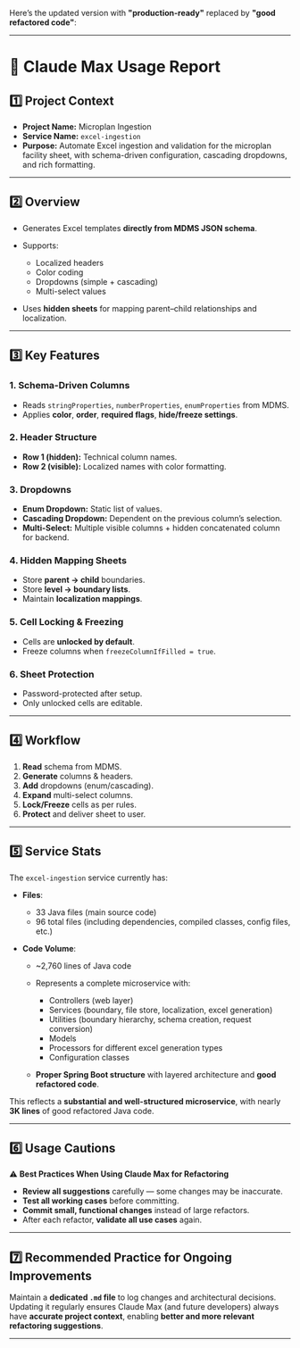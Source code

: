 Here’s the updated version with **"production-ready"** replaced by **"good refactored code"**:

---

# 📄 Claude Max Usage Report

## 1️⃣ Project Context

* **Project Name:** Microplan Ingestion
* **Service Name:** `excel-ingestion`
* **Purpose:** Automate Excel ingestion and validation for the microplan facility sheet, with schema-driven configuration, cascading dropdowns, and rich formatting.

---

## 2️⃣ Overview

* Generates Excel templates **directly from MDMS JSON schema**.
* Supports:

  * Localized headers
  * Color coding
  * Dropdowns (simple + cascading)
  * Multi-select values
* Uses **hidden sheets** for mapping parent–child relationships and localization.

---

## 3️⃣ Key Features

### **1. Schema-Driven Columns**

* Reads `stringProperties`, `numberProperties`, `enumProperties` from MDMS.
* Applies **color**, **order**, **required flags**, **hide/freeze settings**.

### **2. Header Structure**

* **Row 1 (hidden):** Technical column names.
* **Row 2 (visible):** Localized names with color formatting.

### **3. Dropdowns**

* **Enum Dropdown:** Static list of values.
* **Cascading Dropdown:** Dependent on the previous column’s selection.
* **Multi-Select:** Multiple visible columns + hidden concatenated column for backend.

### **4. Hidden Mapping Sheets**

* Store **parent → child** boundaries.
* Store **level → boundary lists**.
* Maintain **localization mappings**.

### **5. Cell Locking & Freezing**

* Cells are **unlocked by default**.
* Freeze columns when `freezeColumnIfFilled = true`.

### **6. Sheet Protection**

* Password-protected after setup.
* Only unlocked cells are editable.

---

## 4️⃣ Workflow

1. **Read** schema from MDMS.
2. **Generate** columns & headers.
3. **Add** dropdowns (enum/cascading).
4. **Expand** multi-select columns.
5. **Lock/Freeze** cells as per rules.
6. **Protect** and deliver sheet to user.

---

## 5️⃣ Service Stats

The `excel-ingestion` service currently has:

* **Files**:

  * 33 Java files (main source code)
  * 96 total files (including dependencies, compiled classes, config files, etc.)

* **Code Volume**:

  * \~2,760 lines of Java code
  * Represents a complete microservice with:

    * Controllers (web layer)
    * Services (boundary, file store, localization, excel generation)
    * Utilities (boundary hierarchy, schema creation, request conversion)
    * Models
    * Processors for different excel generation types
    * Configuration classes
  * **Proper Spring Boot structure** with layered architecture and **good refactored code**.

This reflects a **substantial and well-structured microservice**, with nearly **3K lines** of good refactored Java code.

---

## 6️⃣ Usage Cautions

⚠ **Best Practices When Using Claude Max for Refactoring**

* **Review all suggestions** carefully — some changes may be inaccurate.
* **Test all working cases** before committing.
* **Commit small, functional changes** instead of large refactors.
* After each refactor, **validate all use cases** again.

---

## 7️⃣ Recommended Practice for Ongoing Improvements

Maintain a **dedicated `.md` file** to log changes and architectural decisions.
Updating it regularly ensures Claude Max (and future developers) always have **accurate project context**, enabling **better and more relevant refactoring suggestions**.

---
